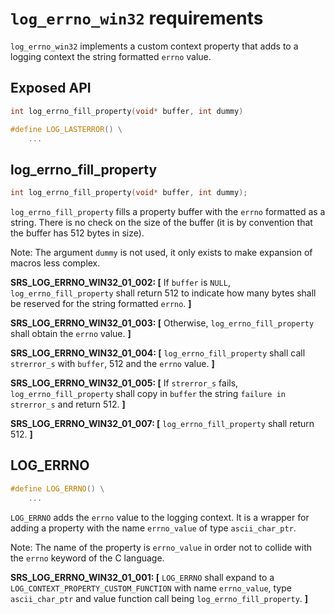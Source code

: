 # `log_errno_win32` requirements

`log_errno_win32` implements a custom context property that adds to a logging context the string formatted `errno` value.

## Exposed API

```c
int log_errno_fill_property(void* buffer, int dummy)

#define LOG_LASTERROR() \
    ...
```

## log_errno_fill_property

```c
int log_errno_fill_property(void* buffer, int dummy);
```

`log_errno_fill_property` fills a property buffer with the `errno` formatted as a string. There is no check on the size of the buffer (it is by convention that the buffer has 512 bytes in size).

Note: The argument `dummy` is not used, it only exists to make expansion of macros less complex.

**SRS_LOG_ERRNO_WIN32_01_002: [** If `buffer` is `NULL`, `log_errno_fill_property` shall return 512 to indicate how many bytes shall be reserved for the string formatted `errno`. **]**

**SRS_LOG_ERRNO_WIN32_01_003: [** Otherwise, `log_errno_fill_property` shall obtain the `errno` value. **]**

**SRS_LOG_ERRNO_WIN32_01_004: [** `log_errno_fill_property` shall call `strerror_s` with `buffer`, 512 and the `errno` value. **]**

**SRS_LOG_ERRNO_WIN32_01_005: [** If `strerror_s` fails, `log_errno_fill_property` shall copy in `buffer` the string `failure in strerror_s` and return 512. **]**

**SRS_LOG_ERRNO_WIN32_01_007: [** `log_errno_fill_property` shall return 512. **]**

## LOG_ERRNO

```c
#define LOG_ERRNO() \
    ...

```

`LOG_ERRNO` adds the `errno` value to the logging context. It is a wrapper for adding a property with the name `errno_value` of  type `ascii_char_ptr`.

Note: The name of the property is `errno_value` in order not to collide with the `errno` keyword of the C language.

**SRS_LOG_ERRNO_WIN32_01_001: [** `LOG_ERRNO` shall expand to a `LOG_CONTEXT_PROPERTY_CUSTOM_FUNCTION` with name `errno_value`, type `ascii_char_ptr` and value function call being `log_errno_fill_property`. **]**
